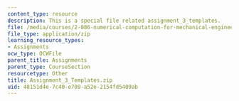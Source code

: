 ```yaml
---
content_type: resource
description: This is a special file related assignment_3_templates.
file: /media/courses/2-086-numerical-computation-for-mechanical-engineers-fall-2014/48151d4e7c40e709a52e2154fd5409ab_Assignment_3_Templates.zip
file_type: application/zip
learning_resource_types:
- Assignments
ocw_type: OCWFile
parent_title: Assignments
parent_type: CourseSection
resourcetype: Other
title: Assignment_3_Templates.zip
uid: 48151d4e-7c40-e709-a52e-2154fd5409ab
---
```

